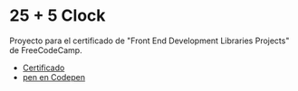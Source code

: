 # 25 + 5 Clock

Proyecto para el certificado de "Front End Development Libraries Projects" de
FreeCodeCamp.

-   [Certificado](https://www.freecodecamp.org/certification/ronaldrbb/front-end-development-libraries)
-   [pen en Codepen](https://codepen.io/RonaldRBB/full/dyzxNNj)

